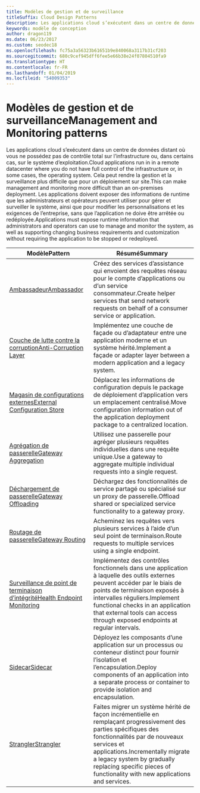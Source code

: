 ```yaml
---
title: Modèles de gestion et de surveillance
titleSuffix: Cloud Design Patterns
description: Les applications cloud s’exécutent dans un centre de données distant où vous ne possédez pas de contrôle total sur l’infrastructure ou, dans certains cas, sur le système d’exploitation. Cela peut rendre la gestion et la surveillance plus difficile que pour un déploiement sur site. Les applications doivent exposer des informations de runtime que les administrateurs et opérateurs peuvent utiliser pour gérer et surveiller le système, ainsi que pour modifier les personnalisations et les exigences de l’entreprise, sans que l’application ne doive être arrêtée ou redéployée.
keywords: modèle de conception
author: dragon119
ms.date: 06/23/2017
ms.custom: seodec18
ms.openlocfilehash: fc75a3a56323b61651b9e840068a3117b31cf203
ms.sourcegitcommit: 680c9cef945dff6fee5e66b38e24f07804510fa9
ms.translationtype: HT
ms.contentlocale: fr-FR
ms.lasthandoff: 01/04/2019
ms.locfileid: "54009353"
---
```

# <a name="management-and-monitoring-patterns"></a><span data-ttu-id="2ef0d-106">Modèles de gestion et de surveillance</span><span class="sxs-lookup"><span data-stu-id="2ef0d-106">Management and Monitoring patterns</span></span>

<span data-ttu-id="2ef0d-107">Les applications cloud s’exécutent dans un centre de données distant où vous ne possédez pas de contrôle total sur l’infrastructure ou, dans certains cas, sur le système d’exploitation.</span><span class="sxs-lookup"><span data-stu-id="2ef0d-107">Cloud applications run in in a remote datacenter where you do not have full control of the infrastructure or, in some cases, the operating system.</span></span> <span data-ttu-id="2ef0d-108">Cela peut rendre la gestion et la surveillance plus difficile que pour un déploiement sur site.</span><span class="sxs-lookup"><span data-stu-id="2ef0d-108">This can make management and monitoring more difficult than an on-premises deployment.</span></span> <span data-ttu-id="2ef0d-109">Les applications doivent exposer des informations de runtime que les administrateurs et opérateurs peuvent utiliser pour gérer et surveiller le système, ainsi que pour modifier les personnalisations et les exigences de l’entreprise, sans que l’application ne doive être arrêtée ou redéployée.</span><span class="sxs-lookup"><span data-stu-id="2ef0d-109">Applications must expose runtime information that administrators and operators can use to manage and monitor the system, as well as supporting changing business requirements and customization without requiring the application to be stopped or redeployed.</span></span>

|                              <span data-ttu-id="2ef0d-110">Modèle</span><span class="sxs-lookup"><span data-stu-id="2ef0d-110">Pattern</span></span>                               |                                                              <span data-ttu-id="2ef0d-111">Résumé</span><span class="sxs-lookup"><span data-stu-id="2ef0d-111">Summary</span></span>                                                              |
|--------------------------------------------------------------------|-----------------------------------------------------------------------------------------------------------------------------------|
|                   [<span data-ttu-id="2ef0d-112">Ambassadeur</span><span class="sxs-lookup"><span data-stu-id="2ef0d-112">Ambassador</span></span>](../ambassador.md)                   |                 <span data-ttu-id="2ef0d-113">Créez des services d’assistance qui envoient des requêtes réseau pour le compte d’applications ou d’un service consommateur.</span><span class="sxs-lookup"><span data-stu-id="2ef0d-113">Create helper services that send network requests on behalf of a consumer service or application.</span></span>                 |
|        [<span data-ttu-id="2ef0d-114">Couche de lutte contre la corruption</span><span class="sxs-lookup"><span data-stu-id="2ef0d-114">Anti-Corruption Layer</span></span>](../anti-corruption-layer.md)        |                       <span data-ttu-id="2ef0d-115">Implémentez une couche de façade ou d’adaptateur entre une application moderne et un système hérité.</span><span class="sxs-lookup"><span data-stu-id="2ef0d-115">Implement a façade or adapter layer between a modern application and a legacy system.</span></span>                       |
| [<span data-ttu-id="2ef0d-116">Magasin de configurations externes</span><span class="sxs-lookup"><span data-stu-id="2ef0d-116">External Configuration Store</span></span>](../external-configuration-store.md) |                <span data-ttu-id="2ef0d-117">Déplacez les informations de configuration depuis le package de déploiement d’application vers un emplacement centralisé.</span><span class="sxs-lookup"><span data-stu-id="2ef0d-117">Move configuration information out of the application deployment package to a centralized location.</span></span>                |
|          [<span data-ttu-id="2ef0d-118">Agrégation de passerelle</span><span class="sxs-lookup"><span data-stu-id="2ef0d-118">Gateway Aggregation</span></span>](../gateway-aggregation.md)          |                          <span data-ttu-id="2ef0d-119">Utilisez une passerelle pour agréger plusieurs requêtes individuelles dans une requête unique.</span><span class="sxs-lookup"><span data-stu-id="2ef0d-119">Use a gateway to aggregate multiple individual requests into a single request.</span></span>                           |
|           [<span data-ttu-id="2ef0d-120">Déchargement de passerelle</span><span class="sxs-lookup"><span data-stu-id="2ef0d-120">Gateway Offloading</span></span>](../gateway-offloading.md)           |                              <span data-ttu-id="2ef0d-121">Déchargez des fonctionnalités de service partagé ou spécialisé sur un proxy de passerelle.</span><span class="sxs-lookup"><span data-stu-id="2ef0d-121">Offload shared or specialized service functionality to a gateway proxy.</span></span>                              |
|              [<span data-ttu-id="2ef0d-122">Routage de passerelle</span><span class="sxs-lookup"><span data-stu-id="2ef0d-122">Gateway Routing</span></span>](../gateway-routing.md)              |                                   <span data-ttu-id="2ef0d-123">Acheminez les requêtes vers plusieurs services à l’aide d’un seul point de terminaison.</span><span class="sxs-lookup"><span data-stu-id="2ef0d-123">Route requests to multiple services using a single endpoint.</span></span>                                    |
|   [<span data-ttu-id="2ef0d-124">Surveillance de point de terminaison d’intégrité</span><span class="sxs-lookup"><span data-stu-id="2ef0d-124">Health Endpoint Monitoring</span></span>](../health-endpoint-monitoring.md)   |   <span data-ttu-id="2ef0d-125">Implémentez des contrôles fonctionnels dans une application à laquelle des outils externes peuvent accéder par le biais de points de terminaison exposés à intervalles réguliers.</span><span class="sxs-lookup"><span data-stu-id="2ef0d-125">Implement functional checks in an application that external tools can access through exposed endpoints at regular intervals.</span></span>    |
|                      [<span data-ttu-id="2ef0d-126">Sidecar</span><span class="sxs-lookup"><span data-stu-id="2ef0d-126">Sidecar</span></span>](../sidecar.md)                      |         <span data-ttu-id="2ef0d-127">Déployez les composants d’une application sur un processus ou conteneur distinct pour fournir l’isolation et l’encapsulation.</span><span class="sxs-lookup"><span data-stu-id="2ef0d-127">Deploy components of an application into a separate process or container to provide isolation and encapsulation.</span></span>          |
|                    [<span data-ttu-id="2ef0d-128">Strangler</span><span class="sxs-lookup"><span data-stu-id="2ef0d-128">Strangler</span></span>](../strangler.md)                    | <span data-ttu-id="2ef0d-129">Faites migrer un système hérité de façon incrémentielle en remplaçant progressivement des parties spécifiques des fonctionnalités par de nouveaux services et applications.</span><span class="sxs-lookup"><span data-stu-id="2ef0d-129">Incrementally migrate a legacy system by gradually replacing specific pieces of functionality with new applications and services.</span></span> |
